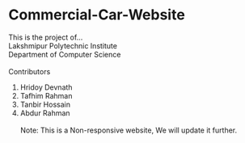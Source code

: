 # Commercial-Car-Website

This is the project of...<br>
Lakshmipur Polytechnic Institute<br>
Department of Computer Science <br><br>
Contributors
1. Hridoy Devnath
2. Tafhim Rahman
3. Tanbir Hossain
4. Abdur Rahman
   <br><br>
Note: This is a Non-responsive website, We will update it further.
